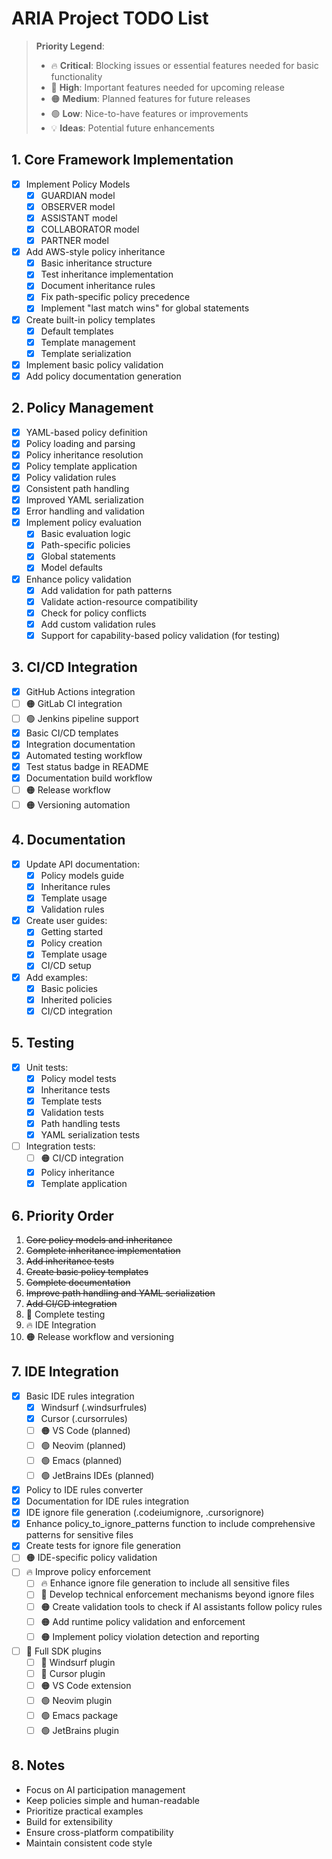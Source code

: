 # ARIA Project TODO List

> **Priority Legend**:
> - 🔥 **Critical**: Blocking issues or essential features needed for basic functionality
> - 🔴 **High**: Important features needed for upcoming release
> - 🟠 **Medium**: Planned features for future releases
> - 🟢 **Low**: Nice-to-have features or improvements
> - 💡 **Ideas**: Potential future enhancements

## 1. Core Framework Implementation
- [x] Implement Policy Models
  * [x] GUARDIAN model
  * [x] OBSERVER model
  * [x] ASSISTANT model
  * [x] COLLABORATOR model
  * [x] PARTNER model
- [x] Add AWS-style policy inheritance
  * [x] Basic inheritance structure
  * [x] Test inheritance implementation
  * [x] Document inheritance rules
  * [x] Fix path-specific policy precedence
  * [x] Implement "last match wins" for global statements
- [x] Create built-in policy templates
  * [x] Default templates
  * [x] Template management
  * [x] Template serialization
- [x] Implement basic policy validation
- [x] Add policy documentation generation

## 2. Policy Management
- [x] YAML-based policy definition
- [x] Policy loading and parsing
- [x] Policy inheritance resolution
- [x] Policy template application
- [x] Policy validation rules
- [x] Consistent path handling
- [x] Improved YAML serialization
- [x] Error handling and validation
- [x] Implement policy evaluation
  * [x] Basic evaluation logic
  * [x] Path-specific policies
  * [x] Global statements
  * [x] Model defaults
- [x] Enhance policy validation
  * [x] Add validation for path patterns
  * [x] Validate action-resource compatibility
  * [x] Check for policy conflicts
  * [x] Add custom validation rules
  * [x] Support for capability-based policy validation (for testing)

## 3. CI/CD Integration
- [x] GitHub Actions integration
- [ ] 🟠 GitLab CI integration
- [ ] 🟢 Jenkins pipeline support
- [x] Basic CI/CD templates
- [x] Integration documentation
- [x] Automated testing workflow
- [x] Test status badge in README
- [x] Documentation build workflow
- [ ] 🟠 Release workflow
- [ ] 🟠 Versioning automation

## 4. Documentation
- [x] Update API documentation:
  * [x] Policy models guide
  * [x] Inheritance rules
  * [x] Template usage
  * [x] Validation rules
- [x] Create user guides:
  * [x] Getting started
  * [x] Policy creation
  * [x] Template usage
  * [x] CI/CD setup
- [x] Add examples:
  * [x] Basic policies
  * [x] Inherited policies
  * [x] CI/CD integration

## 5. Testing
- [x] Unit tests:
  * [x] Policy model tests
  * [x] Inheritance tests
  * [x] Template tests
  * [x] Validation tests
  * [x] Path handling tests
  * [x] YAML serialization tests
- [ ] Integration tests:
  * [ ] 🟠 CI/CD integration
  * [x] Policy inheritance
  * [x] Template application

## 6. Priority Order
1. ~~Core policy models and inheritance~~ 
2. ~~Complete inheritance implementation~~
3. ~~Add inheritance tests~~
4. ~~Create basic policy templates~~
5. ~~Complete documentation~~
6. ~~Improve path handling and YAML serialization~~
7. ~~Add CI/CD integration~~
8. 🔴 Complete testing
9. 🔥 IDE Integration
10. 🟠 Release workflow and versioning

## 7. IDE Integration
- [x] Basic IDE rules integration
  * [x] Windsurf (.windsurfrules)
  * [x] Cursor (.cursorrules)
  * [ ] 🟠 VS Code (planned)
  * [ ] 🟢 Neovim (planned)
  * [ ] 🟢 Emacs (planned)
  * [ ] 🟢 JetBrains IDEs (planned)
- [x] Policy to IDE rules converter
- [x] Documentation for IDE rules integration
- [x] IDE ignore file generation (.codeiumignore, .cursorignore)
- [x] Enhance policy_to_ignore_patterns function to include comprehensive patterns for sensitive files
- [x] Create tests for ignore file generation
- [ ] 🟠 IDE-specific policy validation
- [ ] 🔥 Improve policy enforcement
  * [ ] 🔥 Enhance ignore file generation to include all sensitive files
  * [ ] 🔴 Develop technical enforcement mechanisms beyond ignore files
  * [ ] 🟠 Create validation tools to check if AI assistants follow policy rules
  * [ ] 🟠 Add runtime policy validation and enforcement
  * [ ] 🟠 Implement policy violation detection and reporting
- [ ] 🔴 Full SDK plugins
  * [ ] 🔴 Windsurf plugin
  * [ ] 🔴 Cursor plugin
  * [ ] 🟠 VS Code extension
  * [ ] 🟢 Neovim plugin
  * [ ] 🟢 Emacs package
  * [ ] 🟢 JetBrains plugin

## 8. Notes
- Focus on AI participation management
- Keep policies simple and human-readable
- Prioritize practical examples
- Build for extensibility
- Ensure cross-platform compatibility
- Maintain consistent code style